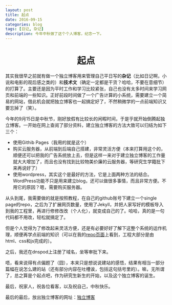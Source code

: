 ```yaml
--- 
layout: post 
title: 起点
date: 2016-09-15 
categories: blog 
tags: [日记, 杂记] 
description: 今年中秋做了这个个人博客，纪念一下。
---
```


# <center>起点</center>
其实我很早之前就有做一个独立博客用来管理自己平日写的**杂记**（比如日记啊，小说和电影的观后感之类的）和**技术文**（确定一定都是干货？哈哈，不要在意细节）的打算了。主要还是因为平时工作和学习比较紧张，自己也没有太多时间来学习网页和前端的一些知识。正好前段时间做了一个广告计算的小系统，需要建立一个简易的网站，借此机会就把独立博客也一起搞定好了，不然稍微学的一点前端知识又要忘掉了（笑）。
  
今年的9月15日是中秋节，刚好放假有比较长的闲暇时间，于是乎就开始倒腾起独立博客。一开始在网上查阅了部分资料，建立独立博客的方法大致可以归结为如下三个：

* 使用Githib Pages（我用的就是这个）
* 购买云服务器，从前端到后端自己搭建，非常灵活方便（本来打算用这个的，顺便还可以把我的广告系统放上去，但是这样一来对于建立独立博客的工作量就大大增加了，而且也没有找到比较物美价廉的云服务器，等研究生学籍批下来再说好了）
* 使用wordpress，其实这个是最好的方法，它是上面两种方法的结合。WordPress功能不只是用来建立blog，还可以做很多事情，而且非常方便。不用它的原因？嗯，需要购买服务器。

从头到尾，我需要做的就是按照教程，在自己的github账号下建立一个single page的repo，之后为了扩展网页数量，使用了Jekyll，并把人家写好的模板导入到我的工程里，再进行修修改改（个人化），就变成自己的了。哈哈，真的是一句代码都不用改，轻松就搞定了。

但是个人觉得为了修改起来灵活方便，还是有必要好好了解下这整个系统的运作机理，顺便再学点前端的知识（可以在我的[repo页面](https://github.com/l11x0m7/l11x0m7.github.io)上看到，工程大部分是由html、css和js完成的）。

之后，我还在dnspod上注册了域名，坐等审批下来。


唔，看来说得有点偏题了（囧），本来只是想说说建站的感悟，结果有相当一部分篇幅在说怎么建的站（还有部分内容在吐槽诶，包括这句括号里的）。嘛，无所谓了，总之算是个起点吧，作为研究生新生的开始，以及这个独立博客的诞生。

最后，祝家人，祝各位看客，以及祝自己，中秋快乐。

最后的最后，放出独立博客的网址：[独立博客](https://l11x0m7.github.io)